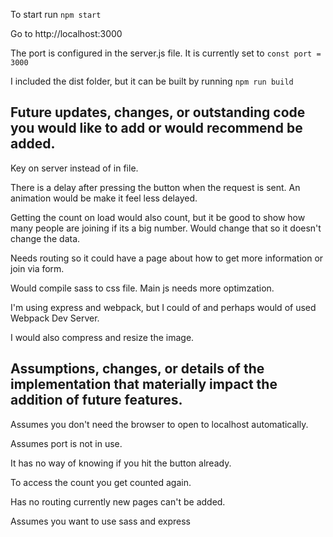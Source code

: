 To start run 
`npm start`

Go to http://localhost:3000

The port is configured in the server.js file. 
It is currently set to `const port = 3000`

I included the dist folder, but it can be built by running `npm run build`

## Future updates, changes, or outstanding code you would like to add or would recommend be added.

Key on server instead of in file.

There is a delay after pressing the button when the request is sent. An animation would be make it feel less delayed.

Getting the count on load would also count, but it be good to show how many people are joining if its a big number. Would change that so it doesn't change the data.

Needs routing so it could have a page about how to get more information or join via form.

Would compile sass to css file. Main js needs more optimzation. 

I'm using express and webpack, but I could of and perhaps would of used Webpack Dev Server.

I would also compress and resize the image.

## Assumptions, changes, or details of the implementation that materially impact the addition of future features.

Assumes you don't need the browser to open to localhost automatically.

Assumes port is not in use.

It has no way of knowing if you hit the button already. 

To access the count you get counted again.

Has no routing currently new pages can't be added.

Assumes you want to use sass and express
